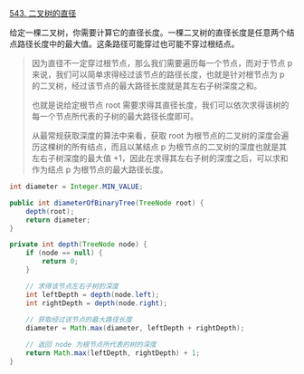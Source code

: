 [543. 二叉树的直径](https://leetcode-cn.com/problems/diameter-of-binary-tree/)



给定一棵二叉树，你需要计算它的直径长度。一棵二叉树的直径长度是任意两个结点路径长度中的最大值。这条路径可能穿过也可能不穿过根结点。

> 因为直径不一定穿过根节点，那么我们需要遍历每一个节点，而对于节点 p 来说，我们可以简单求得经过该节点的路径长度，也就是针对根节点为 p 的二叉树，经过该节点的最大路径长度就是其左右子树深度之和。
>
> 
>
> 也就是说给定根节点 root 需要求得其直径长度，我们可以依次求得该树的每一个节点所代表的子树的最大路径长度即可。
>
> 
>
> 从最常规获取深度的算法中来看，获取 root 为根节点的二叉树的深度会遍历这棵树的所有结点，而且以某结点 p 为根节点的二叉树的深度也就是其左右子树深度的最大值 +1，因此在求得其左右子树的深度之后，可以求和作为结点 p 为根节点的最大路径长度。

```java
int diameter = Integer.MIN_VALUE;

public int diameterOfBinaryTree(TreeNode root) {
    depth(root);
    return diameter;
}

private int depth(TreeNode node) {
    if (node == null) {
        return 0;
    }

    // 求得该节点左右子树的深度
    int leftDepth = depth(node.left);
    int rightDepth = depth(node.right);
	
    // 获取经过该节点的最大路径长度
    diameter = Math.max(diameter, leftDepth + rightDepth);

    // 返回 node 为根节点所代表的树的深度
    return Math.max(leftDepth, rightDepth) + 1;
}
```

